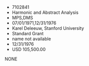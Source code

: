 * 7102841
* Harmonic and Abstract Analysis
* MPS,DMS
* 07/01/1971,12/31/1976
* Karel Deleeuw, Stanford University
* Standard Grant
*   name not available
* 12/31/1976
* USD 105,500.00

NONE